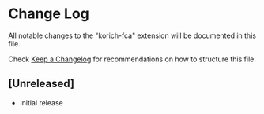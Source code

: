 # Change Log

All notable changes to the "korich-fca" extension will be documented in this file.

Check [Keep a Changelog](http://keepachangelog.com/) for recommendations on how to structure this file.

## [Unreleased]

- Initial release